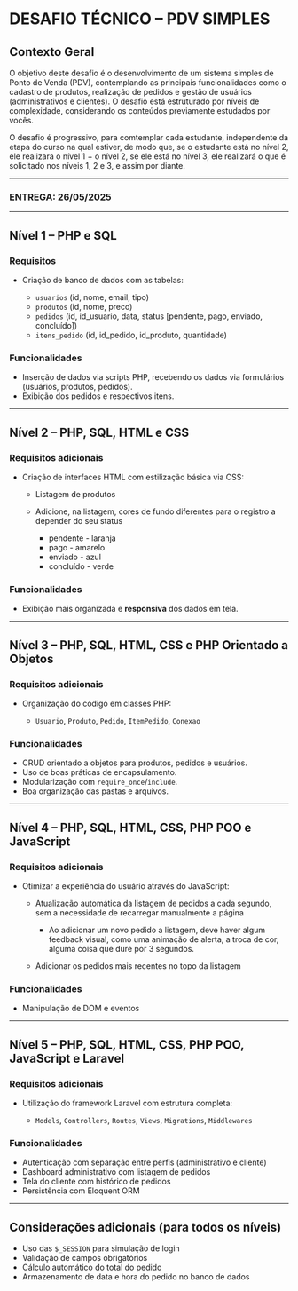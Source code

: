 # DESAFIO TÉCNICO – PDV SIMPLES

## Contexto Geral

O objetivo deste desafio é o desenvolvimento de um sistema simples de Ponto de Venda (PDV), contemplando as principais funcionalidades como o cadastro de produtos, realização de pedidos e gestão de usuários (administrativos e clientes). O desafio está estruturado por níveis de complexidade, considerando os conteúdos previamente estudados por vocês.

O desafio é progressivo, para comtemplar cada estudante, independente da etapa do curso na qual estiver, de modo que, se o estudante está no nível 2, ele realizara o nível 1 + o nível 2, se ele está no nível 3, ele realizará o que é solicitado nos níveis 1, 2 e 3, e assim por diante.

---
### ENTREGA: 26/05/2025
---

## Nível 1 – PHP e SQL

### Requisitos

* Criação de banco de dados com as tabelas:

  * `usuarios` (id, nome, email, tipo)
  * `produtos` (id, nome, preco)
  * `pedidos` (id, id\_usuario, data, status \[pendente, pago, enviado, concluído])
  * `itens_pedido` (id, id\_pedido, id\_produto, quantidade)

### Funcionalidades

* Inserção de dados via scripts PHP, recebendo os dados via formulários (usuários, produtos, pedidos).
* Exibição dos pedidos e respectivos itens.

---

## Nível 2 – PHP, SQL, HTML e CSS

### Requisitos adicionais

* Criação de interfaces HTML com estilização básica via CSS:

  * Listagem de produtos
  * Adicione, na listagem, cores de fundo diferentes para o registro a depender do seu status

    * pendente - laranja
    * pago - amarelo
    * enviado - azul
    * concluído - verde

### Funcionalidades

* Exibição mais organizada e **responsiva** dos dados em tela.

---

## Nível 3 – PHP, SQL, HTML, CSS e PHP Orientado a Objetos

### Requisitos adicionais

* Organização do código em classes PHP:

  * `Usuario`, `Produto`, `Pedido`, `ItemPedido`, `Conexao`

### Funcionalidades

* CRUD orientado a objetos para produtos, pedidos e usuários.
* Uso de boas práticas de encapsulamento.
* Modularização com `require_once`/`include`.
* Boa organização das pastas e arquivos.

---

## Nível 4 – PHP, SQL, HTML, CSS, PHP POO e JavaScript

### Requisitos adicionais

* Otimizar a experiência do usuário através do JavaScript:

  * Atualização automática da listagem de pedidos a cada segundo, sem a necessidade de recarregar manualmente a página

    * Ao adicionar um novo pedido a listagem, deve haver algum feedback visual, como uma animação de alerta, a troca de cor, alguma coisa que dure por 3 segundos.
  * Adicionar os pedidos mais recentes no topo da listagem

### Funcionalidades

* Manipulação de DOM e eventos

---

## Nível 5 – PHP, SQL, HTML, CSS, PHP POO, JavaScript e Laravel

### Requisitos adicionais

* Utilização do framework Laravel com estrutura completa:

  * `Models`, `Controllers`, `Routes`, `Views`, `Migrations`, `Middlewares`

### Funcionalidades

* Autenticação com separação entre perfis (administrativo e cliente)
* Dashboard administrativo com listagem de pedidos
* Tela do cliente com histórico de pedidos
* Persistência com Eloquent ORM

---

## Considerações adicionais (para todos os níveis)

* Uso das `$_SESSION` para simulação de login
* Validação de campos obrigatórios
* Cálculo automático do total do pedido
* Armazenamento de data e hora do pedido no banco de dados
